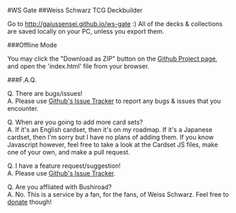 #WS Gate 
##Weiss Schwarz TCG Deckbuilder

Go to http://gaiussensei.github.io/ws-gate :) All of the decks & collections are saved locally on your PC, unless you export them.  

###Offline Mode

You may click the "Download as ZIP" button on the [Github Project page](https://github.com/GaiusSensei/ws-gate), and open the 'index.html' file from your browser.  

###F.A.Q.

Q. There are bugs/issues!   
A. Please use [Github's Issue Tracker](https://github.com/GaiusSensei/ws-gate/issues) to report any bugs & issues that you encounter.  

Q. When are you going to add more card sets?  
A. If it's an English cardset, then it's on my roadmap. If it's a Japanese cardset, then I'm sorry but I have no plans of adding them. If you know  Javascript however, feel free to take a look at the Cardset JS files, make one of your own, and make a pull request.  

Q. I have a feature request/suggestion!  
A. Please use [Github's Issue Tracker](https://github.com/GaiusSensei/ws-gate/issues).  

Q. Are you affliated with Bushiroad?  
A. No. This is a service by a fan, for the fans, of Weiss Schwarz. Feel free to [donate](https://www.paypal.com/cgi-bin/webscr?cmd=_s-xclick&hosted_button_id=JS4932R7F2CWL) though!